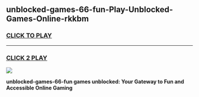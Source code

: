 
## unblocked-games-66-fun-Play-Unblocked-Games-Online-rkkbm
<h3>
<a href="https://premium76.site?title=unblocked-games-66-fun&ref=25A">CLICK TO PLAY</a></h3>
<hr>

<h3>
<a href="https://premium76.site?title=unblocked-games-66-fun&ref=25A">CLICK 2 PLAY</a>
  
</h3>

<a href="https://premium76.site?title=unblocked-games-66-fun&ref=25A"><img src="https://clearcache.store/games.png"></a>


**unblocked-games-66-fun games unblocked: Your Gateway to Fun and Accessible Online Gaming**
